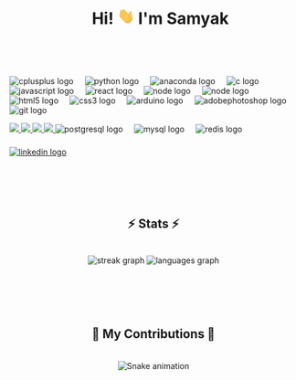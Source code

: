  <ul align="center">
<h1 style="display: inline-block">Hi! <img src="https://raw.githubusercontent.com/ABSphreak/ABSphreak/master/gifs/Hi.gif" width="30px"> I'm Samyak</h1>
 </ul>  
<br><br><br>
<!---->



<!--<h2 align="left">⚒️ Languages & Tools I worked with ⚒️</h2>-->
<div align="left">
  <img src="https://cdn.jsdelivr.net/gh/devicons/devicon/icons/cplusplus/cplusplus-original.svg" height="30" alt="cplusplus logo" />
  <img width="12" />
  <img src="https://cdn.jsdelivr.net/gh/devicons/devicon/icons/python/python-original.svg" height="30" alt="python logo" />
  <img width="12" />
  <img src="https://cdn.jsdelivr.net/gh/devicons/devicon/icons/anaconda/anaconda-original.svg" height="30" alt="anaconda logo" />
  <img width="12" />
  
  <img src="https://cdn.jsdelivr.net/gh/devicons/devicon/icons/c/c-original.svg" height="30" alt="c logo" />
  <img width="12" />
  
  <img src="https://cdn.jsdelivr.net/gh/devicons/devicon/icons/javascript/javascript-original.svg" height="30" alt="javascript logo" />
  <img width="12" />
  <img src="https://cdn.jsdelivr.net/gh/devicons/devicon/icons/react/react-original.svg" height="30" alt="react logo" />
  <img width="12" />
  <img src="https://cdn.jsdelivr.net/gh/devicons/devicon@latest/icons/nodejs/nodejs-original-wordmark.svg" height="30" alt="node logo" />
  <img width="12" />
  
  <img src="https://cdn.jsdelivr.net/gh/devicons/devicon@latest/icons/tailwindcss/tailwindcss-original.svg" height="30" alt="node logo" />
  <img width="12" />
  
  <img src="https://cdn.jsdelivr.net/gh/devicons/devicon/icons/html5/html5-original.svg" height="30" alt="html5 logo" />
  <img width="12" />
  <img src="https://cdn.jsdelivr.net/gh/devicons/devicon/icons/css3/css3-original.svg" height="30" alt="css3 logo" />
  <img width="12" />
  <img src="https://cdn.jsdelivr.net/gh/devicons/devicon/icons/arduino/arduino-original.svg" height="30" alt="arduino logo" />
  <img width="12" />

  <img src="https://skillicons.dev/icons?i=ps" height="30" alt="adobephotoshop logo" />
  <img width="12" />
  <img src="https://cdn.jsdelivr.net/gh/devicons/devicon/icons/git/git-original.svg" height="30" alt="git logo" />
  <img width="12" />


<p float="left">
  <a href="" target="_blank" >
    <img src="https://media3.giphy.com/media/v1.Y2lkPTc5MGI3NjExZXp2em45aHZ1eWpzZGxmN295YW9zbjZscGFzYnRobzFiOHhqczE4diZlcD12MV9pbnRlcm5hbF9naWZfYnlfaWQmY3Q9Zw/SvFocn0wNMx0iv2rYz/giphy.gif"  height="90" />
  </a>
 
  <a href="https://python.org/" target="_blank" >
    <img src="https://media1.giphy.com/media/KAq5w47R9rmTuvWOWa/giphy.gif"  height="90" />
  </a>
  <a href="https://www.docker.com/" target="_blank" >
    <img src="https://raw.githubusercontent.com/itsksaurabh/itsksaurabh/master/assets/docker.gif"  height="80" /> 
  </a>
  
  <a href="https://www.djangoproject.com/" target="_blank" >
    <img src="https://www.edgica.com/wp-content/files/django-logo-big.jpg"  height="80" /> 
  </a>
  

<!-- PostgreSQL -->
<img src="https://cdn.jsdelivr.net/gh/devicons/devicon/icons/postgresql/postgresql-original.svg" height="30" alt="postgresql logo" />
<img width="12" />

<!-- MySQL -->
<img src="https://cdn.jsdelivr.net/gh/devicons/devicon/icons/mysql/mysql-original.svg" height="30" alt="mysql logo" />
<img width="12" />

<!-- Redis -->
<img src="https://cdn.jsdelivr.net/gh/devicons/devicon/icons/redis/redis-original.svg" height="30" alt="redis logo" />
<img width="12" />

  
  
</div>

###

<!--<h2 align="left">📱 Connect with Me 😀</h2>-->
<div align="left">
  <a href="https://www.linkedin.com/in/samyak-choudhary/" target="_blank">
    <img src="https://img.shields.io/static/v1?message=LinkedIn&logo=linkedin&label=&color=0077B5&logoColor=white&labelColor=&style=for-the-badge" height="40" alt="linkedin logo"  />
  </a>

</div>

###
<br><br><br>
<h2 align="center">⚡ Stats ⚡</h2>
<br>
<div align=center>
  <img src="https://streak-stats.demolab.com?user=SAMurai-16&locale=en&mode=daily&theme=dracula&hide_border=false&border_radius=5" height="150" alt="streak graph" />
  <img src="https://github-readme-stats.vercel.app/api/top-langs?username=SAMurai-16&locale=en&hide_title=false&layout=compact&card_width=320&langs_count=5&theme=dracula&hide_border=false" height="150" alt="languages graph" />
</div>

<br/><br/>

<br clear="both">
<div align="center">
  <h2>🐍 My Contributions 🐍</h2>
  <br>
  <img src="https://raw.githubusercontent.com/SAMurai-16/SAMurai-16/output/snake.svg" alt="Snake animation" />
  <br/><br/><br/>
</div>

###
